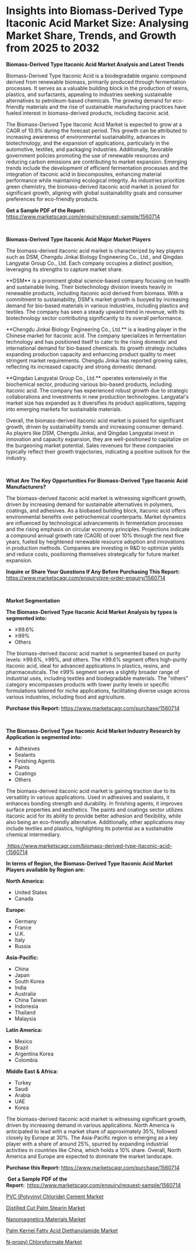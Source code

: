 <p><h1>Insights into Biomass-Derived Type Itaconic Acid Market Size: Analysing Market Share, Trends, and Growth from 2025 to 2032</h1></p><p><strong>Biomass-Derived Type Itaconic Acid Market Analysis and Latest Trends</strong></p>
<p><p>Biomass-Derived Type Itaconic Acid is a biodegradable organic compound derived from renewable biomass, primarily produced through fermentation processes. It serves as a valuable building block in the production of resins, plastics, and surfactants, appealing to industries seeking sustainable alternatives to petroleum-based chemicals. The growing demand for eco-friendly materials and the rise of sustainable manufacturing practices have fueled interest in biomass-derived products, including itaconic acid.</p><p>The Biomass-Derived Type Itaconic Acid Market is expected to grow at a CAGR of 10.9% during the forecast period. This growth can be attributed to increasing awareness of environmental sustainability, advances in biotechnology, and the expansion of applications, particularly in the automotive, textiles, and packaging industries. Additionally, favorable government policies promoting the use of renewable resources and reducing carbon emissions are contributing to market expansion. Emerging trends include the development of efficient fermentation processes and the integration of itaconic acid in biocomposites, enhancing material performance while maintaining ecological integrity. As industries prioritize green chemistry, the biomass-derived itaconic acid market is poised for significant growth, aligning with global sustainability goals and consumer preferences for eco-friendly products.</p></p>
<p><strong>Get a Sample PDF of the Report:&nbsp;</strong> <a href="https://www.marketscagr.com/enquiry/request-sample/1560714?utm_campaign=1097&utm_medium=2&utm_source=Github&utm_content=ia&utm_term=02042025&utm_id=biomass-derived-type-itaconic-acid">https://www.marketscagr.com/enquiry/request-sample/1560714</a></p>
<p>&nbsp;</p>
<p><strong>Biomass-Derived Type Itaconic Acid Major Market Players</strong></p>
<p><p>The biomass-derived itaconic acid market is characterized by key players such as DSM, Chengdu Jinkai Biology Engineering Co., Ltd., and Qingdao Langyatai Group Co., Ltd. Each company occupies a distinct position, leveraging its strengths to capture market share.</p><p>**DSM** is a prominent global science-based company focusing on health and sustainable living. Their biotechnology division invests heavily in renewable products, including itaconic acid derived from biomass. With a commitment to sustainability, DSM's market growth is buoyed by increasing demand for bio-based materials in various industries, including plastics and textiles. The company has seen a steady upward trend in revenue, with its biotechnology sector contributing significantly to its overall performance.</p><p>**Chengdu Jinkai Biology Engineering Co., Ltd.** is a leading player in the Chinese market for itaconic acid. The company specializes in fermentation technology and has positioned itself to cater to the rising domestic and international demand for bio-based chemicals. Its growth strategy includes expanding production capacity and enhancing product quality to meet stringent market requirements. Chengdu Jinkai has reported growing sales, reflecting its increased capacity and strong domestic demand.</p><p>**Qingdao Langyatai Group Co., Ltd.** operates extensively in the biochemical sector, producing various bio-based products, including itaconic acid. The company has experienced robust growth due to strategic collaborations and investments in new production technologies. Langyatai's market size has expanded as it diversifies its product applications, tapping into emerging markets for sustainable materials.</p><p>Overall, the biomass-derived itaconic acid market is poised for significant growth, driven by sustainability trends and increasing consumer demand. As players like DSM, Chengdu Jinkai, and Qingdao Langyatai invest in innovation and capacity expansion, they are well-positioned to capitalize on the burgeoning market potential. Sales revenues for these companies typically reflect their growth trajectories, indicating a positive outlook for the industry.</p></p>
<p>&nbsp;</p>
<p><strong>What Are The Key Opportunities For Biomass-Derived Type Itaconic Acid Manufacturers?</strong></p>
<p><p>The biomass-derived itaconic acid market is witnessing significant growth, driven by increasing demand for sustainable alternatives in polymers, coatings, and adhesives. As a biobased building block, itaconic acid offers environmental benefits over petrochemical counterparts. Market dynamics are influenced by technological advancements in fermentation processes and the rising emphasis on circular economy principles. Projections indicate a compound annual growth rate (CAGR) of over 10% through the next five years, fueled by heightened renewable resource adoption and innovations in production methods. Companies are investing in R&D to optimize yields and reduce costs, positioning themselves strategically for future market expansion.</p></p>
<p><strong>Inquire or Share Your Questions If Any Before Purchasing This Report:</strong> <a href="https://www.marketscagr.com/enquiry/pre-order-enquiry/1560714?utm_campaign=1097&utm_medium=2&utm_source=Github&utm_content=ia&utm_term=02042025&utm_id=biomass-derived-type-itaconic-acid">https://www.marketscagr.com/enquiry/pre-order-enquiry/1560714</a></p>
<p>&nbsp;</p>
<p><strong>Market Segmentation</strong></p>
<p><strong>The Biomass-Derived Type Itaconic Acid Market Analysis by types is segmented into:</strong></p>
<p><ul><li>≥99.6%</li><li>≥99%</li><li>Others</li></ul></p>
<p><p>The biomass-derived itaconic acid market is segmented based on purity levels: ≥99.6%, ≥99%, and others. The ≥99.6% segment offers high-purity itaconic acid, ideal for advanced applications in plastics, resins, and pharmaceuticals. The ≥99% segment serves a slightly broader range of industrial uses, including textiles and biodegradable materials. The "others" category encompasses products with lower purity levels or specific formulations tailored for niche applications, facilitating diverse usage across various industries, including food and agriculture.</p></p>
<p><strong>Purchase this Report:&nbsp;</strong><a href="https://www.marketscagr.com/purchase/1560714?utm_campaign=1097&utm_medium=2&utm_source=Github&utm_content=ia&utm_term=02042025&utm_id=biomass-derived-type-itaconic-acid">https://www.marketscagr.com/purchase/1560714</a></p>
<p>&nbsp;</p>
<p><strong>The Biomass-Derived Type Itaconic Acid Market Industry Research by Application is segmented into:</strong></p>
<p><ul><li>Adhesives</li><li>Sealants</li><li>Finishing Agents</li><li>Paints</li><li>Coatings</li><li>Others</li></ul></p>
<p><p>The biomass-derived itaconic acid market is gaining traction due to its versatility in various applications. Used in adhesives and sealants, it enhances bonding strength and durability. In finishing agents, it improves surface properties and aesthetics. The paints and coatings sector utilizes itaconic acid for its ability to provide better adhesion and flexibility, while also being an eco-friendly alternative. Additionally, other applications may include textiles and plastics, highlighting its potential as a sustainable chemical intermediary.</p></p>
<p><a href="https://www.marketscagr.com/biomass-derived-type-itaconic-acid-r1560714?utm_campaign=1097&utm_medium=2&utm_source=Github&utm_content=ia&utm_term=02042025&utm_id=biomass-derived-type-itaconic-acid">&nbsp;https://www.marketscagr.com/biomass-derived-type-itaconic-acid-r1560714</a></p>
<p><strong>In terms of Region, the Biomass-Derived Type Itaconic Acid Market Players available by Region are:</strong></p>
<p>
    <p> <strong> North America: </strong>
        <ul>
            <li>United States</li>
            <li>Canada</li>
        </ul>
        </p> 
    <p> <strong> Europe: </strong>
        <ul>
            <li>Germany</li>
            <li>France</li>
            <li>U.K.</li>
            <li>Italy</li>
            <li>Russia</li>
        </ul>
        </p> 
    <p> <strong> Asia-Pacific: </strong>
        <ul>
            <li>China</li>
            <li>Japan</li>
            <li>South Korea</li>
            <li>India</li>
            <li>Australia</li>
            <li>China Taiwan</li>
            <li>Indonesia</li>
            <li>Thailand</li>
            <li>Malaysia</li>
        </ul>
        </p> 
    <p> <strong> Latin America: </strong>
        <ul>
            <li>Mexico</li>
            <li>Brazil</li>
            <li>Argentina Korea</li>
            <li>Colombia</li>
        </ul>
        </p> 
    <p> <strong> Middle East & Africa: </strong>
        <ul>
            <li>Turkey</li>
            <li>Saudi</li>
            <li>Arabia</li>
            <li>UAE</li>
            <li>Korea</li>
        </ul>
    </p>
    </p>
<p><p>The biomass-derived itaconic acid market is witnessing significant growth, driven by increasing demand in various applications. North America is anticipated to lead with a market share of approximately 35%, followed closely by Europe at 30%. The Asia-Pacific region is emerging as a key player with a share of around 25%, spurred by expanding industrial activities in countries like China, which holds a 10% share. Overall, North America and Europe are expected to dominate the market landscape.</p></p>
<p><strong>Purchase this Report: </strong><a href="https://www.marketscagr.com/purchase/1560714?utm_campaign=1097&utm_medium=2&utm_source=Github&utm_content=ia&utm_term=02042025&utm_id=biomass-derived-type-itaconic-acid">https://www.marketscagr.com/purchase/1560714</a></p>
<p>&nbsp;<strong>Get a Sample PDF of the Report:&nbsp;&nbsp;</strong><a href="https://www.marketscagr.com/enquiry/request-sample/1560714?utm_campaign=1097&utm_medium=2&utm_source=Github&utm_content=ia&utm_term=02042025&utm_id=biomass-derived-type-itaconic-acid">https://www.marketscagr.com/enquiry/request-sample/1560714</a></p>
<p><strong></strong></p>
<p><p><a href="https://github.com/giulyankela/Market-Research-Report-List-1/blob/main/pvc-polyvinyl-chloride-cement-market.md?utm_campaign=1097&utm_medium=2&utm_source=Github&utm_content=ia&utm_term=02042025&utm_id=biomass-derived-type-itaconic-acid">PVC (Polyvinyl Chloride) Cement Market</a></p><p><a href="https://github.com/theyasnare5w/Market-Research-Report-List-1/blob/main/distilled-cut-palm-stearin-market.md?utm_campaign=1097&utm_medium=2&utm_source=Github&utm_content=ia&utm_term=02042025&utm_id=biomass-derived-type-itaconic-acid">Distilled Cut Palm Stearin Market</a></p><p><a href="https://github.com/arifasabeygb/Market-Research-Report-List-1/blob/main/nanomagnetics-materials-market.md?utm_campaign=1097&utm_medium=2&utm_source=Github&utm_content=ia&utm_term=02042025&utm_id=biomass-derived-type-itaconic-acid">Nanomagnetics Materials Market</a></p><p><a href="https://github.com/kaidaloeckf7/Market-Research-Report-List-1/blob/main/palm-kernel-fatty-acid-diethanolamide-market.md?utm_campaign=1097&utm_medium=2&utm_source=Github&utm_content=ia&utm_term=02042025&utm_id=biomass-derived-type-itaconic-acid">Palm Kernel Fatty Acid Diethanolamide Market</a></p><p><a href="https://github.com/nacarnzina/Market-Research-Report-List-1/blob/main/n-propyl-chloroformate-market.md?utm_campaign=1097&utm_medium=2&utm_source=Github&utm_content=ia&utm_term=02042025&utm_id=biomass-derived-type-itaconic-acid">N-propyl Chloroformate Market</a></p></p>